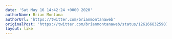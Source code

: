 ```yaml
---
date: 'Sat May 16 14:42:24 +0000 2020'
authorName: Brian Montana
authorUrl: 'https://twitter.com/brianmontanaweb'
originalPost: 'https://twitter.com/brianmontanaweb/status/1261668325907709952'
layout: like
---
```

